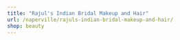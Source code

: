 ```yaml
---
title: "Rajul's Indian Bridal Makeup and Hair"
url: /naperville/rajuls-indian-bridal-makeup-and-hair/
shop: beauty
---
```

